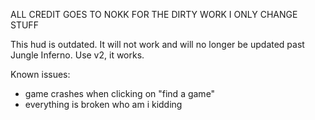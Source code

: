 ALL CREDIT GOES TO NOKK FOR THE DIRTY WORK
I ONLY CHANGE STUFF

This hud is outdated. It will not work and will no longer be updated past Jungle Inferno.
Use v2, it works.

Known issues:

- game crashes when clicking on "find a game" 
- everything is broken who am i kidding
